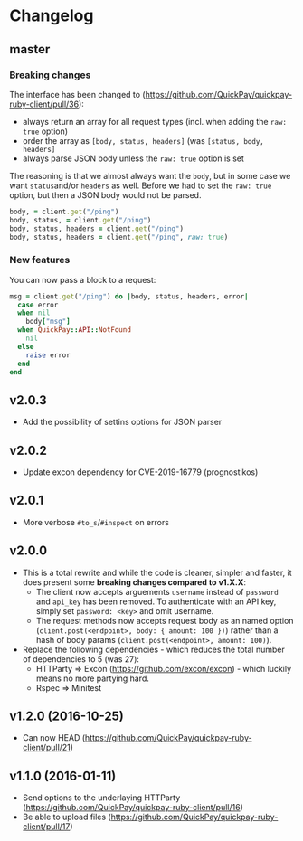 # Changelog

## master

### Breaking changes

The interface has been changed to (https://github.com/QuickPay/quickpay-ruby-client/pull/36):

- always return an array for all request types (incl. when adding the `raw: true` option)
- order the array as `[body, status, headers]` (was `[status, body, headers]`
- always parse JSON body unless the `raw: true` option is set

The reasoning is that we almost always want the `body`, but in some case we want `status`and/or `headers` as well. Before we had to set the `raw: true` option, but then a JSON body would not be parsed.

```ruby
body, = client.get("/ping")
body, status, = client.get("/ping")
body, status, headers = client.get("/ping")
body, status, headers = client.get("/ping", raw: true)
```

### New features

You can now pass a block to a request:

```ruby
msg = client.get("/ping") do |body, status, headers, error|
  case error
  when nil
    body["msg"]
  when QuickPay::API::NotFound
    nil
  else
    raise error
  end
end
```

## v2.0.3

* Add the possibility of settins options for JSON parser

## v2.0.2

* Update excon dependency for CVE-2019-16779 (prognostikos)

## v2.0.1

* More verbose `#to_s`/`#inspect` on errors

## v2.0.0

* This is a total rewrite and while the code is cleaner, simpler and faster, it does present some **breaking changes compared to v1.X.X**:
    * The client now accepts arguements `username` instead of `password` and `api_key` has been removed. To authenticate with an API key, simply set `password: <key>` and omit username.
    * The request methods now accepts request body as an named option (`client.post(<endpoint>, body: { amount: 100 })`) rather than a hash of body params (`client.post(<endpoint>, amount: 100)`).
* Replace the following dependencies - which reduces the total number of dependencies to 5 (was 27):
    * HTTParty => Excon (https://github.com/excon/excon) - which luckily means no more partying hard.
    * Rspec => Minitest

## v1.2.0 (2016-10-25)

* Can now HEAD (https://github.com/QuickPay/quickpay-ruby-client/pull/21)

## v1.1.0 (2016-01-11)

* Send options to the underlaying HTTParty (https://github.com/QuickPay/quickpay-ruby-client/pull/16)
* Be able to upload files (https://github.com/QuickPay/quickpay-ruby-client/pull/17<Paste>)
